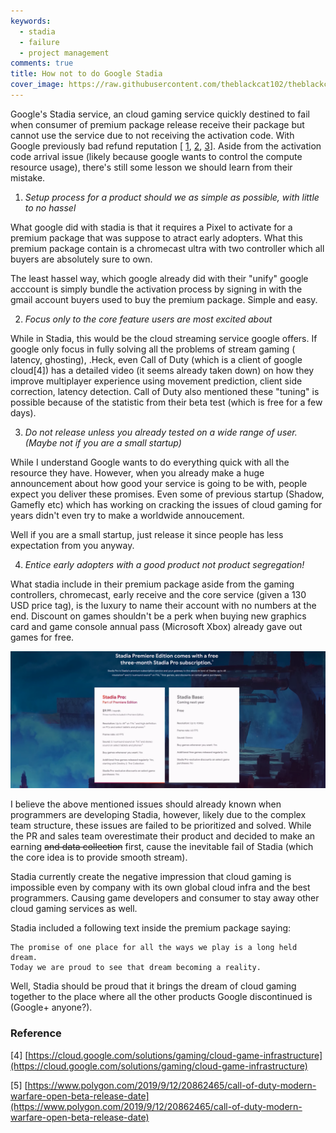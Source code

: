 ```yaml
---
keywords:
  - stadia
  - failure
  - project management
comments: true
title: How not to do Google Stadia
cover_image: https://raw.githubusercontent.com/theblackcat102/theblackcat102.github.io/master/images/stadia_snapshot.png
---
```


Google's Stadia service, an cloud gaming service quickly destined to fail when consumer of premium package release receive their package but cannot use the service due to not receiving the activation code. With Google previously bad refund reputation [ [1](https://support.google.com/pixelphone/thread/19873324?hl=en), [2](https://support.google.com/pixelphone/thread/5566830?hl=en), [3](https://www.reddit.com/r/GooglePixel/comments/a6n40d/bad_experience_for_pixel_2_xl_rma_australia_any/)]. Aside from the activation code arrival issue (likely because google wants to control the compute resource usage), there's still some lesson we should learn from their mistake.

1. *Setup process for a product should we as simple as possible, with little to no hassel*

What google did with stadia is that it requires a Pixel to activate for a premium package that was suppose to atract early adopters. What this premium package contain is a chromecast ultra with two controller which all buyers are absolutely sure to own. 

The least hassel way, which google already did with their "unify" google acccount is simply bundle the activation process by signing in with the gmail account buyers used to buy the premium package. Simple and easy.

2. *Focus only to the core feature users are most excited about*

While in Stadia, this would be the cloud streaming service google offers. If google only focus in fully solving all the problems of stream gaming ( latency, ghosting), .Heck, even Call of Duty (which is a client of google cloud[4]) has a detailed video (it seems already taken down) on how they improve multiplayer experience using movement prediction, client side correction, latency detection. Call of Duty also mentioned these "tuning" is possible because of the statistic from their beta test (which is free for a few days).


3. *Do not release unless you already tested on a wide range of user. (Maybe not if you are a small startup)*


While I understand Google wants to do everything quick with all the resource they have. However, when you already make a huge announcement about how good your service is going to be with, people expect you deliver these promises. Even some of previous startup (Shadow, Gamefly etc) which has working on cracking the issues of cloud gaming for years didn't even try to make a worldwide annoucement.

Well if you are a small startup, just release it since people has less expectation from you anyway.

4. *Entice early adopters with a good product not product segregation!*

What stadia include in their premium package aside from the gaming controllers, chromecast, early receive and the core service (given a 130 USD price tag), is the luxury to name their account with no numbers at the end. Discount on games shouldn't be a perk when buying new graphics card and game console annual pass (Microsoft Xbox) already gave out games for free.

![](https://raw.githubusercontent.com/theblackcat102/theblackcat102.github.io/master/images/stadia_snapshot.png)


I believe the above mentioned issues should already known when programmers are developing Stadia, however, likely due to the complex team structure, these issues are failed to be prioritized and solved. While the PR and sales team overestimate their product and decided to make an earning ~~and data collection~~ first, cause the inevitable fail of Stadia (which the core idea is to provide smooth stream). 

Stadia currently create the negative impression that cloud gaming is impossible even by company with its own global cloud infra and the best programmers. Causing game developers and consumer to stay away other cloud gaming services as well.

Stadia included a following text inside the premium package saying:


    The promise of one place for all the ways we play is a long held dream.
    Today we are proud to see that dream becoming a reality.


Well, Stadia should be proud that it brings the dream of cloud gaming together to the place where all the other products Google discontinued is (Google+ anyone?).

###  Reference

[4] [https://cloud.google.com/solutions/gaming/cloud-game-infrastructure](https://cloud.google.com/solutions/gaming/cloud-game-infrastructure)

[5] [https://www.polygon.com/2019/9/12/20862465/call-of-duty-modern-warfare-open-beta-release-date](https://www.polygon.com/2019/9/12/20862465/call-of-duty-modern-warfare-open-beta-release-date)
